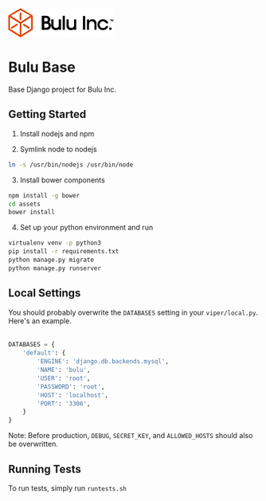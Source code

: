 ![Bulu Logo](assets/img/logo.png)

# Bulu Base

Base Django project for Bulu Inc.

## Getting Started

1. Install nodejs and npm

2. Symlink node to nodejs

```bash
ln -s /usr/bin/nodejs /usr/bin/node
```

3. Install bower components

```bash
npm install -g bower
cd assets
bower install
```

4. Set up your python environment and run

```bash
virtualenv venv -p python3
pip install -r requirements.txt
python manage.py migrate
python manage.py runserver
```

## Local Settings

You should probably overwrite the `DATABASES` setting in your `viper/local.py`. Here's an example.

```python

DATABASES = {
    'default': {
        'ENGINE': 'django.db.backends.mysql',
        'NAME': 'bulu',
        'USER': 'root',
        'PASSWORD': 'root',
        'HOST': 'localhost',
        'PORT': '3306',
    }
}
```

Note: Before production, `DEBUG`, `SECRET_KEY`, and `ALLOWED_HOSTS` should also be overwritten.

## Running Tests

To run tests, simply run `runtests.sh`
